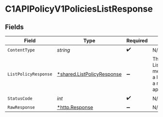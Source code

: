 # C1APIPolicyV1PoliciesListResponse


## Fields

| Field                                                                                         | Type                                                                                          | Required                                                                                      | Description                                                                                   |
| --------------------------------------------------------------------------------------------- | --------------------------------------------------------------------------------------------- | --------------------------------------------------------------------------------------------- | --------------------------------------------------------------------------------------------- |
| `ContentType`                                                                                 | *string*                                                                                      | :heavy_check_mark:                                                                            | N/A                                                                                           |
| `ListPolicyResponse`                                                                          | [*shared.ListPolicyResponse](../../models/shared/listpolicyresponse.md)                       | :heavy_minus_sign:                                                                            |  The ListPolicyResponse message contains a list of results and a nextPageToken if applicable<br/> |
| `StatusCode`                                                                                  | *int*                                                                                         | :heavy_check_mark:                                                                            | N/A                                                                                           |
| `RawResponse`                                                                                 | [*http.Response](https://pkg.go.dev/net/http#Response)                                        | :heavy_minus_sign:                                                                            | N/A                                                                                           |